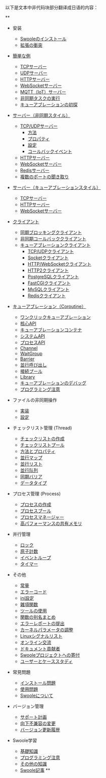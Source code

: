 以下是文本中非代码块部分翻译成日语的内容：

**
* 安装
  * [Swooleのインストール](environment.md)
  * [拡張の衝突](getting_started/extension.md)

* [簡単な例](start/start_server.md)
  * [TCPサーバー](start/start_tcp_server.md)
  * [UDPサーバー](start/start_udp_server.md)
  * [HTTPサーバー](start/start_http_server.md)
  * [WebSocketサーバー](start/start_ws_server.md)
  * [MQTT（IoT）サーバー](start/start_mqtt.md)
  * [非同期タスクの実行](start/start_task.md)
  * [キューアブレーションの初探](start/coroutine.md)

* [サーバー（非同期スタイル）](server/init.md)
  * [TCP/UDPサーバー](server/tcp_init.md)
    * [方法](server/methods.md)
    * [プロパティ](server/properties.md)
    * [設定](server/setting.md)
    * [コールバックイベント](server/events.md)
  * [HTTPサーバー](http_server.md)
  * [WebSocketサーバー](websocket_server.md)
  * [Redisサーバー](redis_server.md)
  * [複数のポートの聞き取り](server/port.md)

* [サーバー（キューアブレーションスタイル）](server/co_init.md)
  * [TCPサーバー](coroutine/server.md)
  * [HTTPサーバー](coroutine/http_server.md)
  * [WebSocketサーバー](coroutine/ws_server.md)

* [クライアント](client_init.md)
  * [同期ブロッキングクライアント](client.md)
  * [非同期コールバッククライアント](client_async.md)
  * [キューアブレーションクライアント](coroutine_client/init.md)
    * [TCP/UDPクライアント](coroutine_client/client.md)
    * [Socketクライアント](coroutine_client/socket.md)
    * [HTTP/WebSocketクライアント](coroutine_client/http_client.md)
    * [HTTP2クライアント](coroutine_client/http2_client.md)
    * [PostgreSQLクライアント](coroutine_client/postgresql.md)
    * [FastCGIクライアント](coroutine_client/fastcgi.md)
    * [MySQLクライアント](coroutine_client/mysql.md)
    * [Redisクライアント](coroutine_client/redis.md)

* [キューアブレーション（Coroutine）](coroutine.md)
  * [ワンクリックキューアブレーション](runtime.md)
  * [核心API](coroutine/coroutine.md)
  * [キューアブレーションコンテナ](coroutine/scheduler.md)
  * [システムAPI](coroutine/system.md)
  * [プロセスAPI](coroutine/proc_open.md)
  * [Channel](coroutine/channel.md)
  * [WaitGroup](coroutine/wait_group.md)
  * [Barrier](coroutine/barrier.md)
  * [並行呼び出し](coroutine/multi_call.md)
  * [接続プール](coroutine/conn_pool.md)
  * [Library](library.md)
  * [キューアブレーションのデバッグ](coroutine/gdb.md)
  * [プログラミング注意](coroutine/notice.md)

* ファイルの非同期操作
  * [実装](file/engine.md)
  * [設定](file/setting.md)

* チェックリスト管理 (Thread)
  * [チェックリストの作成](thread/thread.md)
  * [チェックリストプール](thread/pool.md)
  * [方法とプロパティ](thread/info)
  * [並行マップ](thread/map.md)
  * [並行リスト](thread/arraylist.md)
  * [並行队列](thread/queue.md)
  * [同期バリア](thread/barrier.md)
  * [データタイプ](thread/transfer.md)

* プロセス管理 (Process)
  * [プロセスの作成](process/process.md)
  * [プロセスプール](process/process_pool.md)
  * [プロセスマネージャー](process/process_manager.md)
  * [高パフォーマンスの共有メモリ](memory/table.md)

* 并行管理
  * [ロック](memory/lock.md)
  * [原子計数](memory/atomic.md)
  * [イベントループ](event.md)
  * [タイマー](timer.md)

* その他
  * [常量](consts.md)
  * [エラーコード](other/errno.md)
  * [ini設定](other/config.md)
  * [雑項関数](functions.md)
  * [ツールの使用](other/tools.md)
  * [関数の别名まとめ](other/alias.md)
  * [エラーレポートの提出](other/issue.md)
  * [カーネルパラメータの調整](other/sysctl.md)
  * [Linuxシグナルリスト](other/signal.md)
  * [オンライン交流](other/discussion.md)
  * [ドキュメント貢献者](CONTRIBUTING.md)
  * [Swooleプロジェクトへの寄付](other/donate.md)
  * [ユーザーとケーススタディ](case.md)

* 常見問題
  * [インストール問題](question/install.md)
  * [使用問題](question/use.md)
  * [Swooleについて](question/swoole.md)

* バージョン管理
  * [サポート計画](version/supported.md)
  * [向下不兼容の変更](version/bc.md)
  * [バージョン更新履歴](version/log.md)

* Swoole学習
  * [基礎知識](learn.md)
  * [プログラミング注意](getting_started/notice.md)
  * [その他の知識](learn_other.md)
  * [Swoole記事](blog_list.md)
**
